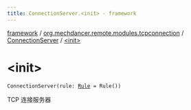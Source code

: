 ```yaml
---
title: ConnectionServer.<init> - framework
---
```


[framework](../../index.html) / [org.mechdancer.remote.modules.tcpconnection](../index.html) / [ConnectionServer](index.html) / [&lt;init&gt;](./-init-.html)

# &lt;init&gt;

`ConnectionServer(rule: `[`Rule`](../../org.mechdancer.remote.modules.group/-rule/index.html)` = Rule())`

TCP 连接服务器

